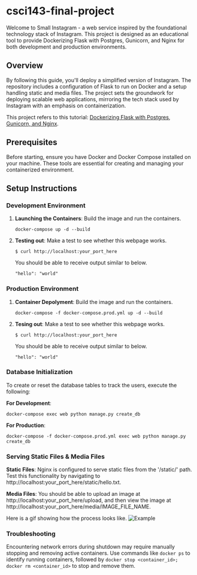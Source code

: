 # csci143-final-project

Welcome to Small Instagram - a web service inspired by the foundational technology stack of Instagram. This project is designed as an educational tool to provide Dockerizing Flask with Postgres, Gunicorn, and Nginx for both development and production environments.

## Overview

By following this guide, you'll deploy a simplified version of Instagram. The repository includes a configuration of Flask to run on Docker and a setup handling static and media files. The project sets the groundwork for deploying scalable web applications, mirroring the tech stack used by Instagram with an emphasis on containerization.

This project refers to this tutorial: [Dockerizing Flask with Postgres, Gunicorn, and Nginx](https://testdriven.io/blog/dockerizing-flask-with-postgres-gunicorn-and-nginx/).

## Prerequisites

Before starting, ensure you have Docker and Docker Compose installed on your machine. These tools are essential for creating and managing your containerized environment.

## Setup Instructions

### Development Environment

1. **Launching the Containers**: Build the image and run the containers.
   ```
   docker-compose up -d --build
   ```
2. **Testing out**: Make a test to see whether this webpage works.
   ```
   $ curl http://localhost:your_port_here
   ```
   You should be able to receive output similar to below.
   ```
   "hello": "world"
   ```
### Production Environment

1. **Container Depolyment**: Build the image and run the containers.
   ```
   docker-compose -f docker-compose.prod.yml up -d --build
   ```
2. **Tesing out**: Make a test to see whether this webpage works.
   ``` 
   $ curl http://localhost:your_port_here
   ```
   You should be able to receive output similar to below.
   ```
   "hello": "world"
   ```
### Database Initialization 

To create or reset the database tables to track the users, execute the following:

**For Development**:
```
docker-compose exec web python manage.py create_db
```
**For Production**:
```
docker-compose -f docker-compose.prod.yml exec web python manage.py create_db
```
### Serving Static Files & Media Files

**Static Files**:
Nginx is configured to serve static files from the '/static/' path. Test this functionality by navigating to http://localhost:your_port_here/static/hello.txt.

**Media Files**:
You should be able to upload an image at http://localhost:your_port_here/upload, and then view the image at http://localhost:your_port_here/media/IMAGE_FILE_NAME.

Here is a gif showing how the process looks like. 
![Example](https://github.com/danzhechen/flask-on-docker/blob/main/Example.gif)

### Troubleshooting

Encountering network errors during shutdown may require manually stopping and removing active containers. Use commands like `docker ps` to identify running containers, followed by `docker stop <container_id>; docker rm <container_id>` to stop and remove them.
